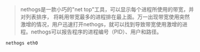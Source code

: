 > nethogs是一款小巧的"net top"工具，可以显示每个进程所使用的带宽，并对列表排序，
> 将耗用带宽最多的进程排在最上面。万一出现带宽使用突然激增的情况，用户迅速打开nethogs，就可以找到导致带宽使用激增的进程。nethogs可以报告程序的进程编号（PID）、用户和路径。

````shell
nethogs eth0
````

